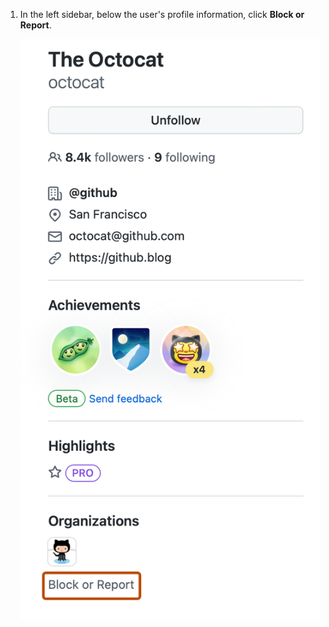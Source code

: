 1. In the left sidebar, below the user's profile information, click **Block or Report**.

   ![Screenshot of the sidebar of a user's profile page. A link, labeled "Block or report", is outlined in dark orange.](/assets/images/help/profile/profile-block-or-report-button.png)
